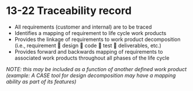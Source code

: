 13-22 Traceability record
=========================

* All requirements (customer and internal) are to be traced
* Identifies a mapping of requirement to life cycle work products
* Provides the linkage of requirements to work product decomposition (i.e., requirement  design  code  test  deliverables, etc.)
* Provides forward and backwards mapping of requirements to associated work products throughout all phases of the life cycle

*NOTE: this may be included as a function of another defined work 
product (example: A CASE tool for design decomposition may have a 
mapping ability as part of its features)*

